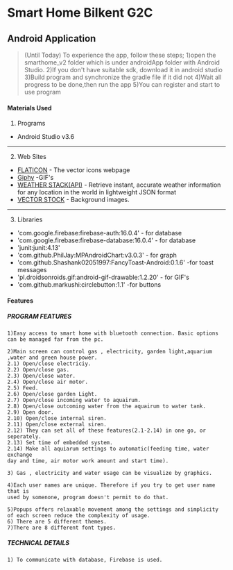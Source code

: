 # Smart Home Bilkent G2C
## Android Application
> (Until Today)
To experience the app, follow these steps;
1)open the smarthome_v2 folder which is under androidApp folder with Android Studio.
2)If you don't have suitable sdk, download it in android studio
3)Build program and synchronize the gradle file if it did not
4)Wait all progress to be done,then run the app
5)You can register and start to use program


#### Materials Used

1) Programs
* Android Studio v3.6

---
2) Web Sites
* [FLATICON](https://www.flaticon.com/) - The vector icons webpage
* [Giphy](https://giphy.com/) -GIF's
* [WEATHER STACK(API)](https://weatherstack.com/) - Retrieve instant, accurate weather information for
any location in the world in lightweight JSON format
* [VECTOR STOCK](https://www.vectorstock.com/) - Background images.
---
3) Libraries
*  'com.google.firebase:firebase-auth:16.0.4' - for database
*  'com.google.firebase:firebase-database:16.0.4' - for database
*  'junit:junit:4.13'    
*  'com.github.PhilJay:MPAndroidChart:v3.0.3' - for graph
*  'com.github.Shashank02051997:FancyToast-Android:0.1.6' -for toast messages
*  'pl.droidsonroids.gif:android-gif-drawable:1.2.20' - for GIF's
*  'com.github.markushi:circlebutton:1.1' -for buttons

#### Features
##### PROGRAM FEATURES
```
1)Easy access to smart home with bluetooth connection. Basic options can be managed far from the pc. 

2)Main screen can control gas , electricity, garden light,aquarium ,water and green house power. 
2.1) Open/close electriciy.
2.2) Open/close gas.
2.3) Open/close water.
2.4) Open/close air motor.
2.5) Feed.
2.6) Open/close garden Light.
2.7) Open/close incoming water to aquairum.
2.8) Open/close outcoming water from the aquairum to water tank.
2.9) Open door.
2.10) Open/close internal siren.
2.11) Open/close external siren.
2.12) They can set all of these features(2.1-2.14) in one go, or seperately.
2.13) Set time of embedded system.
2.14) Make all aquiarum settings to automatic(feeding time, water exchange
day and time, air motor work amount and start time).

3) Gas , electricity and water usage can be visualize by graphics.
 
4)Each user names are unique. Therefore if you try to get user name that is 
used by somenone, program doesn't permit to do that.

5)Popups offers relaxable movement among the settings and simplicity of each screen reduce the complexity of usage.
6) There are 5 different themes.
7)There are 8 different font types.
```
##### TECHNICAL DETAILS
```
1) To communicate with database, Firebase is used.

```